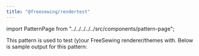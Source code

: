 ```yaml
---
title: "@freesewing/rendertest"
---
```


import PatternPage from "../../../../../src/components/pattern-page";

<PatternPage pattern="rendertest" />

This pattern is used to test (y)our FreeSewing renderer/themes with.
Below is sample output for this pattern:

<Example pattern="rendertest" part="test" design={false} />

